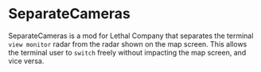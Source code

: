 # SeparateCameras

SeparateCameras is a mod for Lethal Company that separates the terminal `view monitor` radar from the radar shown on the map screen. This allows the terminal user to `switch` freely without impacting the map screen, and vice versa.